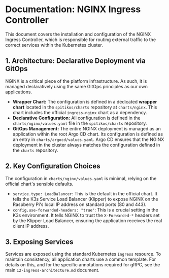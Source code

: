 # Documentation: NGINX Ingress Controller

This document covers the installation and configuration of the NGINX Ingress Controller, which is responsible for routing external traffic to the correct services within the Kubernetes cluster.

## 1. Architecture: Declarative Deployment via GitOps

NGINX is a critical piece of the platform infrastructure. As such, it is managed declaratively using the same GitOps principles as our own applications.

- **Wrapper Chart:** The configuration is defined in a dedicated **wrapper chart** located in the `spitikos/charts` repository at `charts/nginx`. This chart includes the official `ingress-nginx` chart as a dependency.
- **Declarative Configuration:** All configuration is defined in the `charts/nginx/values.yaml` file in the `spitikos/charts` repository.
- **GitOps Management:** The entire NGINX deployment is managed as an application within the root Argo CD chart. Its configuration is defined as an entry in `charts/argocd/values.yaml`. Argo CD ensures that the NGINX deployment in the cluster always matches the configuration defined in the `charts` repository.

## 2. Key Configuration Choices

The configuration in `charts/nginx/values.yaml` is minimal, relying on the official chart's sensible defaults.

- `service.type: LoadBalancer`: This is the default in the official chart. It tells the K3s Service Load Balancer (Klipper) to expose NGINX on the Raspberry Pi's local IP address on standard ports (80 and 443).
- `config.use-forwarded-headers: "true"`: This is a crucial setting in the K3s environment. It tells NGINX to trust the `X-Forwarded-*` headers set by the Klipper Load Balancer, ensuring the application receives the real client IP address.

## 3. Exposing Services

Services are exposed using the standard Kubernetes `Ingress` resource. To maintain consistency, all application charts use a common template. For details on this, and for the specific annotations required for gRPC, see the main `12-ingress-architecture.md` document.
